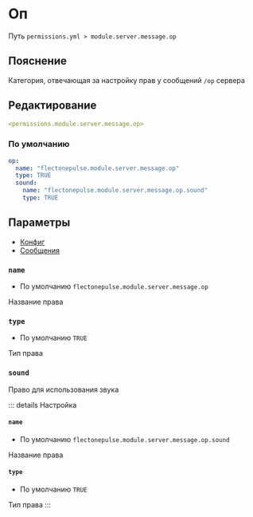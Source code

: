 # Оп
Путь `permissions.yml > module.server.message.op`

## Пояснение
Категория, отвечающая за настройку прав у сообщений `/op` сервера

## Редактирование
```yaml
<permissions.module.server.message.op>
```

### По умолчанию
```yaml
op:
  name: "flectonepulse.module.server.message.op"
  type: TRUE
  sound:
    name: "flectonepulse.module.server.message.op.sound"
    type: TRUE
```

## Параметры

- [Конфиг](/ru/config/module/server/messsage/op/)
- [Сообщения](/ru/messages/ru_ru/module/server/message/op/)

### `name`
- По умолчанию `flectonepulse.module.server.message.op`

Название права

### `type`
- По умолчанию `TRUE`

Тип права

### `sound`

Право для использования звука

::: details Настройка
#### `name`
- По умолчанию `flectonepulse.module.server.message.op.sound`

Название права

#### `type`
- По умолчанию `TRUE`

Тип права
:::

<!--@include: @/ru/parts/permission.md-->

